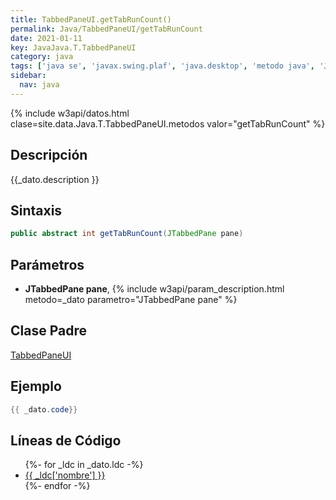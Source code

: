 ```yaml
---
title: TabbedPaneUI.getTabRunCount()
permalink: Java/TabbedPaneUI/getTabRunCount
date: 2021-01-11
key: JavaJava.T.TabbedPaneUI
category: java
tags: ['java se', 'javax.swing.plaf', 'java.desktop', 'metodo java', 'Java 1.0']
sidebar: 
  nav: java
---
```


{% include w3api/datos.html clase=site.data.Java.T.TabbedPaneUI.metodos valor="getTabRunCount" %}

## Descripción
{{_dato.description }}

## Sintaxis
~~~java
public abstract int getTabRunCount(JTabbedPane pane)
~~~

## Parámetros
* **JTabbedPane pane**,  {% include w3api/param_description.html metodo=_dato parametro="JTabbedPane pane" %}

## Clase Padre
[TabbedPaneUI](/Java/TabbedPaneUI/)

## Ejemplo
~~~java
{{ _dato.code}}
~~~

## Líneas de Código
<ul>
{%- for _ldc in _dato.ldc -%}
   <li>
       <a href="{{_ldc['url'] }}">{{ _ldc['nombre'] }}</a>
   </li>
{%- endfor -%}
</ul>
